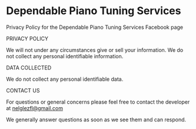 # Dependable Piano Tuning Services
Privacy Policy for the Dependable Piano Tuning Services Facebook page


PRIVACY POLICY

We will not under any circumstances give or sell your information. We do not collect any personal identifiable information.

DATA COLLECTED

We do not collect any personal identifiable data.

CONTACT US

For questions or general concerns please feel free to contact the developer at nelglezfl@gmail.com

We generally answer questions as soon as we see them and can respond.
